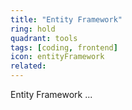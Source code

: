 ```yaml
---
title: "Entity Framework"
ring: hold
quadrant: tools
tags: [coding, frontend]
icon: entityFramework
related:
---
```


Entity Framework ...
